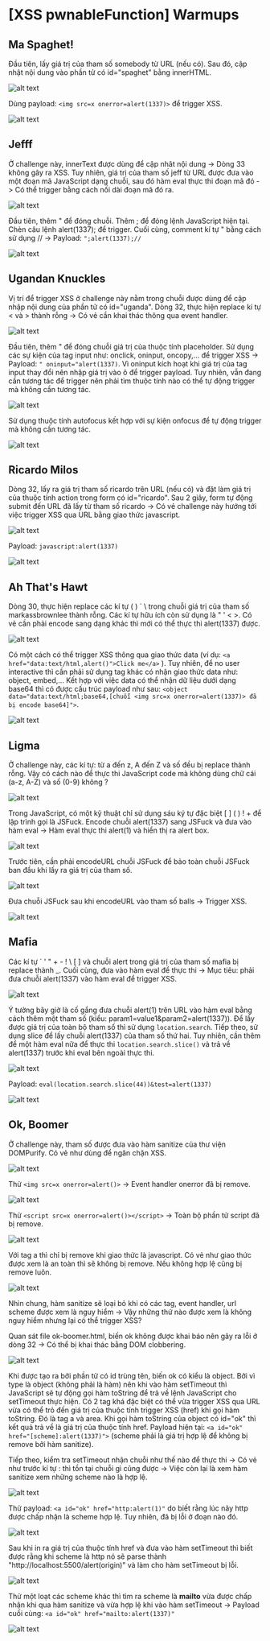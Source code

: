 # [XSS pwnableFunction] Warmups
## Ma Spaghet!
<p>Đầu tiên, lấy giá trị của tham số somebody từ URL (nếu có). Sau đó, cập nhật nội dung vào phần tử có id="spaghet" bằng innerHTML.</p>

![alt text](/thanhlai/post/web_exploitation/image/post8/image.png)

<p>Dùng payload: <code>&lt;img src=x onerror=alert(1337)&gt;</code> để trigger XSS.</p>

![alt text](/thanhlai/post/web_exploitation/image/post8/image-1.png)

## Jefff
<p>Ở challenge này, innerText được dùng để cập nhât nội dung -> Dòng 33 không gây ra XSS. Tuy nhiên, giá trị của tham số jeff từ URL được đưa vào một đoạn mã JavaScript dạng chuỗi, sau đó hàm eval thực thi đoạn mã đó -> Có thể trigger bằng cách nối dài đoạn mã đó ra.</p>

![alt text](/thanhlai/post/web_exploitation/image/post8/image-2.png)

<p>Đầu tiên, thêm " để đóng chuỗi. Thêm ; để đóng lệnh JavaScript hiện tại. Chèn câu lệnh alert(1337); để trigger. Cuối cùng, comment kí tự " bằng cách sử dụng // -> Payload: <code>";alert(1337);//</code></p>

![alt text](/thanhlai/post/web_exploitation/image/post8/image-3.png)

## Ugandan Knuckles
<p>Vị trí để trigger XSS ở challenge này nằm trong chuỗi được dùng để cập nhập nội dung của phần tử có id="uganda". Dòng 32, thực hiện replace kí tự < và > thành rỗng -> Có vẻ cần khai thác thông qua event handler.</p>

![alt text](/thanhlai/post/web_exploitation/image/post8/image-4.png)

<p>Đầu tiên, thêm " để đóng chuỗi giá trị của thuộc tính placeholder. Sử dụng các sự kiện của tag input như: onclick, oninput, oncopy,... để trigger XSS -> Payload: <code>" oninput="alert(1337)</code>. Vì oninput kích hoạt khi giá trị của tag input thay đổi nên nhập giá trị vào ô để trigger payload. Tuy nhiên, vẫn đang cần tương tác để trigger nên phải tìm thuộc tính nào có thể tự động trigger mà không cần tương tác.</p>

![alt text](/thanhlai/post/web_exploitation/image/post8/image-5.png)

<p>Sử dụng thuộc tính autofocus kết hợp với sự kiện onfocus để tự động trigger mà không cần tương tác.</p>

![alt text](/thanhlai/post/web_exploitation/image/post8/image-23.png)

## Ricardo Milos
<p>Dòng 32, lấy ra giá trị tham số ricardo trên URL (nếu có) và đặt làm giá trị của thuộc tính action trong form có id="ricardo". Sau 2 giây, form tự động submit đến URL đã lấy từ tham số ricardo -> Có vẻ challenge này hướng tới việc trigger XSS qua URL bằng giao thức javascript.</p>

![alt text](/thanhlai/post/web_exploitation/image/post8/image-6.png)

<p>Payload: <code>javascript:alert(1337)</code></p>

![alt text](/thanhlai/post/web_exploitation/image/post8/image-7.png)

## Ah That's Hawt

<p>Dòng 30, thực hiện replace các kí tự ( ) ` \ trong chuỗi giá trị của tham số markassbrownlee thành rỗng. Các kí tự hữu ích còn sử dụng là " ' < >. Có vẻ cần phải encode sang dạng khác thì mới có thể thực thi alert(1337) được.</p>

![alt text](/thanhlai/post/web_exploitation/image/post8/image-8.png)

<p>Có một cách có thể trigger XSS thông qua giao thức data (ví dụ: <code>&lt;a href="data:text/html,alert()">Click me&lt;/a></code>
). Tuy nhiên, để no user interactive thì cần phải sử dụng tag khác có nhận giao thức data như: object, embed,... Kết hợp với việc data có thể nhận dữ liệu dưới dạng base64 thì có được cấu trúc payload như sau: <code>&lt;object data="data:text/html;base64,[chuỗi &lt;img src=x onerror=alert(1337)> đã bị encode base64]"></code>.</p>

![alt text](/thanhlai/post/web_exploitation/image/post8/image-9.png)

## Ligma
<p>Ở challenge này, các kí tự: từ a đến z, A đến Z và số đều bị replace thành rỗng. Vậy có cách nào để thực thi JavaScript code mà không dùng chữ cái (a-z, A-Z) và số (0-9) không ?</p>

![alt text](/thanhlai/post/web_exploitation/image/post8/image-11.png)

<p>Trong JavaScript, có một kỹ thuật chỉ sử dụng sáu ký tự đặc biệt [ ] ( ) ! + để lập trình gọi là JSFuck. Encode chuỗi alert(1337) sang JSFuck và đưa vào hàm eval -> Hàm eval thực thi alert(1) và hiển thị ra alert box.</p>

![alt text](/thanhlai/post/web_exploitation/image/post8/image-12.png)

<p>Trước tiên, cần phải encodeURL chuỗi JSFuck để bảo toàn chuỗi JSFuck ban đầu khi lấy ra giá trị của tham số.</p>

![alt text](/thanhlai/post/web_exploitation/image/post8/image-13.png)

<p>Đưa chuỗi JSFuck sau khi encodeURL vào tham số balls -> Trigger XSS.</p>

![alt text](/thanhlai/post/web_exploitation/image/post8/image-14.png)

## Mafia
<p>Các kí tự ` ' " + - ! \ [ ] và chuỗi alert trong giá trị của tham số mafia bị replace thành _. Cuối cùng, đưa vào hàm eval để thực thi -> Mục tiêu: phải đưa chuỗi alert(1337) vào hàm eval để trigger XSS.</p>

![alt text](/thanhlai/post/web_exploitation/image/post8/image-15.png)

<p>Ý tưởng bây giờ là cố gắng đưa chuỗi alert(1) trên URL vào hàm eval bằng cách thêm một tham số (kiểu: param1=value1&amp;param2=alert(1337)). Để lấy được giá trị của toàn bộ tham số thì sử dụng <code>location.search</code>. Tiếp theo, sử dụng slice để lấy chuỗi alert(1337) của tham số thứ hai. Tuy nhiên, cần thêm để một hàm eval nữa để thực thi <code>location.search.slice()</code> và trả về alert(1337) trước khi eval bên ngoài thực thi.</p>

![alt text](/thanhlai/post/web_exploitation/image/post8/image-16.png)

<p>Payload: <code>eval(location.search.slice(44))&test=alert(1337)</code></p>

![alt text](/thanhlai/post/web_exploitation/image/post8/image-17.png)

## Ok, Boomer
<p>Ở challenge này, tham số được đưa vào hàm sanitize của thư viện DOMPurify. Có vẻ như dùng để ngăn chặn XSS.</p>

![alt text](/thanhlai/post/web_exploitation/image/post8/image-18.png)

<p>Thử <code>&lt;img src=x onerror=alert()></code> -> Event handler onerror đã bị remove.</p>

![alt text](/thanhlai/post/web_exploitation/image/post8/image-19.png)

<p>Thử <code>&lt;script src=x onerror=alert()>&lt;/script></code> -> Toàn bộ phần tử script đã bị remove.</p>

![alt text](/thanhlai/post/web_exploitation/image/post8/image-20.png)

<p>Với tag a thì chỉ bị remove khi giao thức là javascript. Có vẻ như giao thức được xem là an toàn thì sẽ không bị remove. Nếu không hợp lệ cũng bị remove luôn.</p>

![alt text](/thanhlai/post/web_exploitation/image/post8/image-21.png)

<p>Nhìn chung, hàm sanitize sẽ loại bỏ khi có các tag, event handler, url scheme được xem là nguy hiểm -> Vậy những thứ nào được xem là không nguy hiểm nhưng lại có thể trigger XSS?</p>

<p>Quan sát file ok-boomer.html, biến ok không được khai báo nên gây ra lỗi ở dòng 32 -> Có thể bị khai thác bằng DOM clobbering.</p>

![alt text](/thanhlai/post/web_exploitation/image/post8/image-22.png)

<p>Khi được tạo ra bởi phần tử có id trùng tên, biến ok có kiểu là object. Bởi vì type là object (không phải là hàm) nên khi vào hàm setTimeout thì JavaScript sẽ tự động gọi hàm toString để trả về lệnh JavaScript cho setTimeout thực hiện. Có 2 tag khá đặc biệt có thể vừa trigger XSS qua URL vừa có thể trỏ đến giá trị của thuộc tính trigger XSS (href) khi gọi hàm toString. Đó là tag a và area. Khi gọi hàm toString của object có id="ok" thì kết quả trả về là giá trị của thuộc tính href. Payload hiện tại: <code>&lt;a id="ok" href="[scheme]:alert(1337)"></code> (scheme phải là giá trị hợp lệ để không bị remove bởi hàm sanitize).</p>

<p>Tiếp theo, kiểm tra setTimeout nhận chuỗi như thế nào để thực thi -> Có vẻ như trước kí tự : thì tồn tại chuỗi gì cũng được -> Việc còn lại là xem hàm sanitize xem những scheme nào là hợp lệ.</p>

![alt text](/thanhlai/post/web_exploitation/image/post8/image-24.png)

<p>Thử payload: <code>&lt;a id="ok" href="http:alert(1)"</code> do biết rằng lúc nãy http được chấp nhận là scheme hợp lệ. Tuy nhiên, đã bị lỗi ở đoạn nào đó.</p>

![alt text](/thanhlai/post/web_exploitation/image/post8/image-25.png)

<p>Sau khi in ra giá trị của thuộc tính href và đưa vào hàm setTimeout thì biết được rằng khi scheme là http nó sẽ parse thành "http://localhost:5500/alert(origin)" và làm cho hàm setTimeout bị lỗi.</p>

![alt text](/thanhlai/post/web_exploitation/image/post8/image-26.png)

<p>Thử một loạt các scheme khác thì tìm ra scheme là <b>mailto</b> vừa được chấp nhận khi qua hàm sanitize và vừa hợp lệ khi vào hàm setTimeout -> Payload cuối cùng: <code>&lt;a id="ok" href="mailto:alert(1337)"</code></p>

![alt text](/thanhlai/post/web_exploitation/image/post8/image-10.png)

